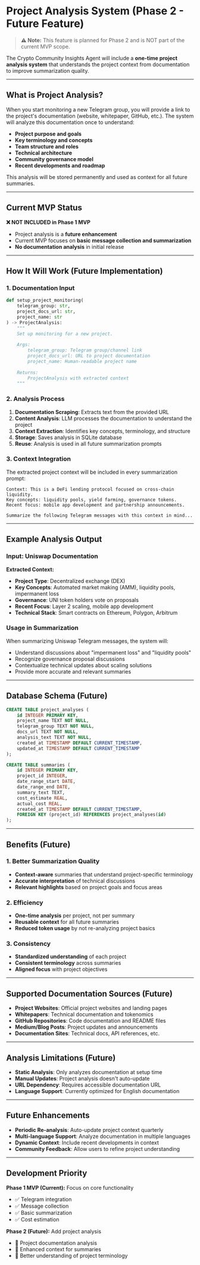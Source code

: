 # Project Analysis System (Phase 2 - Future Feature)

> **⚠️ Note:** This feature is planned for Phase 2 and is NOT part of the current MVP scope.

The Crypto Community Insights Agent will include a **one-time project analysis system** that understands the project context from documentation to improve summarization quality.

---

## What is Project Analysis?

When you start monitoring a new Telegram group, you will provide a link to the project's documentation (website, whitepaper, GitHub, etc.). The system will analyze this documentation once to understand:

- **Project purpose and goals**
- **Key terminology and concepts**
- **Team structure and roles**
- **Technical architecture**
- **Community governance model**
- **Recent developments and roadmap**

This analysis will be stored permanently and used as context for all future summaries.

---

## Current MVP Status

**❌ NOT INCLUDED in Phase 1 MVP**
- Project analysis is a **future enhancement**
- Current MVP focuses on **basic message collection and summarization**
- **No documentation analysis** in initial release

---

## How It Will Work (Future Implementation)

### 1. Documentation Input
```python
def setup_project_monitoring(
    telegram_group: str,
    project_docs_url: str,
    project_name: str
) -> ProjectAnalysis:
    """
    Set up monitoring for a new project.
    
    Args:
        telegram_group: Telegram group/channel link
        project_docs_url: URL to project documentation
        project_name: Human-readable project name
    
    Returns:
        ProjectAnalysis with extracted context
    """
```

### 2. Analysis Process
1. **Documentation Scraping**: Extracts text from the provided URL
2. **Content Analysis**: LLM processes the documentation to understand the project
3. **Context Extraction**: Identifies key concepts, terminology, and structure
4. **Storage**: Saves analysis in SQLite database
5. **Reuse**: Analysis is used in all future summarization prompts

### 3. Context Integration
The extracted project context will be included in every summarization prompt:

```
Context: This is a DeFi lending protocol focused on cross-chain liquidity. 
Key concepts: liquidity pools, yield farming, governance tokens.
Recent focus: mobile app development and partnership announcements.

Summarize the following Telegram messages with this context in mind...
```

---

## Example Analysis Output

### Input: Uniswap Documentation
**Extracted Context:**
- **Project Type**: Decentralized exchange (DEX)
- **Key Concepts**: Automated market making (AMM), liquidity pools, impermanent loss
- **Governance**: UNI token holders vote on proposals
- **Recent Focus**: Layer 2 scaling, mobile app development
- **Technical Stack**: Smart contracts on Ethereum, Polygon, Arbitrum

### Usage in Summarization
When summarizing Uniswap Telegram messages, the system will:
- Understand discussions about "impermanent loss" and "liquidity pools"
- Recognize governance proposal discussions
- Contextualize technical updates about scaling solutions
- Provide more accurate and relevant summaries

---

## Database Schema (Future)

```sql
CREATE TABLE project_analyses (
    id INTEGER PRIMARY KEY,
    project_name TEXT NOT NULL,
    telegram_group TEXT NOT NULL,
    docs_url TEXT NOT NULL,
    analysis_text TEXT NOT NULL,
    created_at TIMESTAMP DEFAULT CURRENT_TIMESTAMP,
    updated_at TIMESTAMP DEFAULT CURRENT_TIMESTAMP
);

CREATE TABLE summaries (
    id INTEGER PRIMARY KEY,
    project_id INTEGER,
    date_range_start DATE,
    date_range_end DATE,
    summary_text TEXT,
    cost_estimate REAL,
    actual_cost REAL,
    created_at TIMESTAMP DEFAULT CURRENT_TIMESTAMP,
    FOREIGN KEY (project_id) REFERENCES project_analyses(id)
);
```

---

## Benefits (Future)

### 1. Better Summarization Quality
- **Context-aware** summaries that understand project-specific terminology
- **Accurate interpretation** of technical discussions
- **Relevant highlights** based on project goals and focus areas

### 2. Efficiency
- **One-time analysis** per project, not per summary
- **Reusable context** for all future summaries
- **Reduced token usage** by not re-analyzing project basics

### 3. Consistency
- **Standardized understanding** of each project
- **Consistent terminology** across summaries
- **Aligned focus** with project objectives

---

## Supported Documentation Sources (Future)

- **Project Websites**: Official project websites and landing pages
- **Whitepapers**: Technical documentation and tokenomics
- **GitHub Repositories**: Code documentation and README files
- **Medium/Blog Posts**: Project updates and announcements
- **Documentation Sites**: Technical docs, API references, etc.

---

## Analysis Limitations (Future)

- **Static Analysis**: Only analyzes documentation at setup time
- **Manual Updates**: Project analysis doesn't auto-update
- **URL Dependency**: Requires accessible documentation URL
- **Language Support**: Currently optimized for English documentation

---

## Future Enhancements

- **Periodic Re-analysis**: Auto-update project context quarterly
- **Multi-language Support**: Analyze documentation in multiple languages
- **Dynamic Context**: Include recent developments in context
- **Community Feedback**: Allow users to refine project understanding

---

## Development Priority

**Phase 1 MVP (Current):** Focus on core functionality
- ✅ Telegram integration
- ✅ Message collection
- ✅ Basic summarization
- ✅ Cost estimation

**Phase 2 (Future):** Add project analysis
- 🔄 Project documentation analysis
- 🔄 Enhanced context for summaries
- 🔄 Better understanding of project terminology
